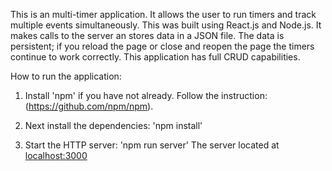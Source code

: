 This is an multi-timer application. It allows the user to run timers and track multiple events simultaneously. This was built using React.js and Node.js. It makes calls to the server an stores data in a JSON file. The data is persistent; if you reload the page or close and reopen the page the timers continue to work correctly. This application has full CRUD capabilities.


How to run the application:

1. Install 'npm' if you  have not already.
Follow the instruction: (https://github.com/npm/npm).

2. Next install the dependencies: 'npm install'

3. Start the HTTP server: 'npm run server'
The server located at [localhost:3000](localhost:3000)
